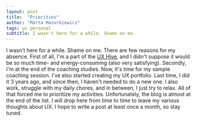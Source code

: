 ```yaml
---
layout: post
title:  "Priorities"
author: "Marta Mazurkiewicz"
tags: ux personal
subtitle: I wasn't here for a while. Shame on me.
---
```


I wasn't here for a while. Shame on me. There are few reasons for my absence. First of all, I'm a part of the [UX Hive](https://mazurki.github.io/2021/02/20/ux-hive.html), and I didn't suppose it would be so much time- and energy-consuming (also very satisfying). Secondly, I'm at the end of the coaching studies. Now, it's time for my sample coaching session. I've also started creating my UX portfolio. Last time, I did it 3 years ago, and since then, I haven't needed to do a new one. I also work, struggle with my daily chores, and in between, I just try to relax. All of that forced me to prioritize my activities. Unfortunately, the blog is almost at the end of the list. I will drop here from time to time to leave my various thoughts about UX. I hope to write a post at least once a month, so stay tuned.
